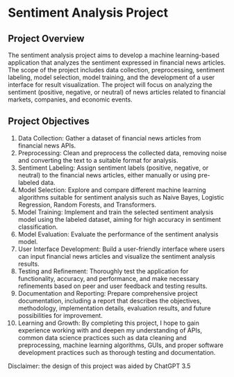# Sentiment Analysis Project

## Project Overview
The sentiment analysis project aims to develop a machine learning-based application that analyzes the sentiment expressed in financial news articles. The scope of the project includes data collection, preprocessing, sentiment labeling, model selection, model training, and the development of a user interface for result visualization. The project will focus on analyzing the sentiment (positive, negative, or neutral) of news articles related to financial markets, companies, and economic events.  

## Project Objectives
1. Data Collection: Gather a dataset of financial news articles from financial news APIs.  
2. Preprocessing: Clean and preprocess the collected data, removing noise and converting the text to a suitable format for analysis.  
3. Sentiment Labeling: Assign sentiment labels (positive, negative, or neutral) to the financial news articles, either manually or using pre-labeled data.  
4. Model Selection: Explore and compare different machine learning algorithms suitable for sentiment analysis such as Naive Bayes, Logistic Regression, Random Forests, and Transformers.  
5. Model Training: Implement and train the selected sentiment analysis model using the labeled dataset, aiming for high accuracy in sentiment classification.  
6. Model Evaluation: Evaluate the performance of the sentiment analysis model.  
7. User Interface Development: Build a user-friendly interface where users can input financial news articles and visualize the sentiment analysis results.  
8. Testing and Refinement: Thoroughly test the application for functionality, accuracy, and performance, and make necessary refinements based on peer and user feedback and testing results.  
9. Documentation and Reporting: Prepare comprehensive project documentation, including a report that describes the objectives, methodology, implementation details, evaluation results, and future possibilities for improvement.  
10. Learning and Growth: By completing this project, I hope to gain experience working with and deepen my understanding of APIs, common data science practices such as data cleaning and preprocessing, machine learning algorithms, GUIs, and proper software development practices such as thorough testing and documentation.

Disclaimer: the design of this project was aided by ChatGPT 3.5
